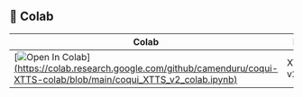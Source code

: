 ## 🦒 Colab

| Colab | Info
| --- | --- |
[![Open In Colab](https://colab.research.google.com/assets/colab-badge.svg)][(https://colab.research.google.com/github/camenduru/coqui-XTTS-colab/blob/main/coqui_XTTS_v2_colab.ipynb)](https://colab.research.google.com/drive/19tZ75nDQi_Nq_9aIEspp5vO3KeMOV3Sc?usp=sharing) | XTTS-v2

